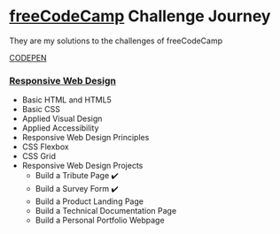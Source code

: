 # [freeCodeCamp](https://www.freecodecamp.org/) Challenge Journey

They are my solutions to the challenges of freeCodeCamp

[CODEPEN](https://codepen.io/dasilvaguicesar)

### [Responsive Web Design](https://www.freecodecamp.org/learn/responsive-web-design/)

- Basic HTML and HTML5
- Basic CSS
- Applied Visual Design
- Applied Accessibility
- Responsive Web Design Principles
- CSS Flexbox
- CSS Grid
- Responsive Web Design Projects
	- Build a Tribute Page :heavy_check_mark:
	- Build a Survey Form :heavy_check_mark:
	- Build a Product Landing Page
	- Build a Technical Documentation Page
	- Build a Personal Portfolio Webpage
